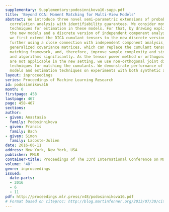 ```yaml
---
supplementary: Supplementary:podosinnikova16-supp.pdf
title: 'Beyond CCA: Moment Matching for Multi-View Models'
abstract: We introduce three novel semi-parametric extensions of probabilistic canonical
  correlation analysis with identifiability guarantees. We consider moment matching
  techniques for estimation in these models. For that, by drawing explicit links between
  the new models and a discrete version of independent component analysis (DICA),
  we first extend the DICA cumulant tensors to the new discrete version of CCA. By
  further using a close connection with independent component analysis, we introduce
  generalized covariance matrices, which can replace the cumulant tensors in the moment
  matching framework, and, therefore, improve sample complexity and simplify derivations
  and algorithms significantly. As the tensor power method or orthogonal joint diagonalization
  are not applicable in the new setting, we use non-orthogonal joint diagonalization
  techniques for matching the cumulants. We demonstrate performance of the proposed
  models and estimation techniques on experiments with both synthetic and real datasets.
layout: inproceedings
series: Proceedings of Machine Learning Research
id: podosinnikova16
month: 0
firstpage: 458
lastpage: 467
page: 458-467
sections: 
author:
- given: Anastasia
  family: Podosinnikova
- given: Francis
  family: Bach
- given: Simon
  family: Lacoste-Julien
date: 2016-06-11
address: New York, New York, USA
publisher: PMLR
container-title: Proceedings of The 33rd International Conference on Machine Learning
volume: '48'
genre: inproceedings
issued:
  date-parts:
  - 2016
  - 6
  - 11
pdf: http://proceedings.mlr.press/v48/podosinnikova16.pdf
# Format based on citeproc: http://blog.martinfenner.org/2013/07/30/citeproc-yaml-for-bibliographies/
---
```

